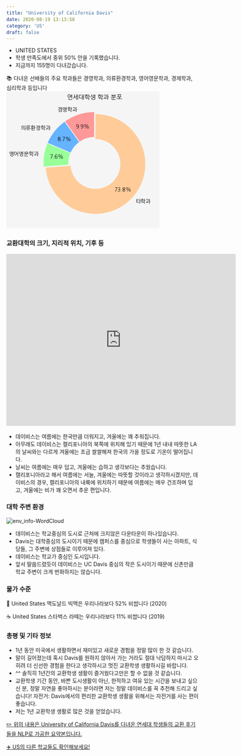 ```yaml
---
title: "University of California Davis"
date: 2020-08-19 13:13:58
category: 'US'
draft: false
---
```



* UNITED STATES
* 학생 만족도에서 중위 50% 안을 기록했습니다.
* 지금까지 155명이 다녀갔습니다. 

📚 다녀온 선배들의 주요 학과들은 경영학과, 의류환경학과, 영어영문학과, 경제학과, 심리학과 등입니다
![department-info](../plots/US000189.png)
### 교환대학의 크기, 지리적 위치, 기후 등
<iframe
width="600"
height="450"
frameborder="0" style="border:0"
src="https://www.google.com/maps/embed/v1/place?key=AIzaSyC9e1AME-pVmWC4hBpFdu5S4dKzyepa3HQ&q=University+of+California+Davis&center=38.5382322,-121.7617125&zoom=14" allowfullscreen>
</iframe>

* 데이비스는 여름에는 한국만큼 더워지고, 겨울에는 꽤 추워집니다.
* 아무래도 데이비스는 캘리포니아의 북쪽에 위치해 있기 때문에 1년 내내 따뜻한 LA의 날씨와는 다르게 겨울에는 조금 쌀쌀해져 한국의 가을 정도로 기온이 떨어집니다.
* 날씨는 여름에는 매우 덥고, 겨울에는 습하고 생각보다는 추웠습니다.
* 캘리포니아라고 해서 여름에는 서늘, 겨울에는 따뜻할 것이라고 생각하시겠지만, 데이비스의 경우, 캘리포니아의 내륙에 위치하기 때문에 여름에는 매우 건조하며 덥고, 겨울에는 비가 꽤 오면서 추운 편입니다.


### 대학 주변 환경

![env_info-WordCloud](../univ_wordclouds_okt/env_info/US000189_env_info_okt.png)

* 데이비스는 학교중심의 도시로 근처에 크지않은 다운타운이 하나있습니다.
* Davis는 대학중심의 도시이기 때문에 캠퍼스를 중심으로 학생들이 사는 아파트, 식당들, 그 주변에 상점들로 이루어져 있다.
* 데이비스는 학교가 중심인 도시입니다.
* 앞서 말씀드렸듯이 데이비스는 UC Davis 중심의 작은 도시이기 때문에 신촌만큼 학교 주변이 크게 번화하지는 않습니다.


### 물가 수준 
🍔 United States 맥도날드 빅맥은 우리나라보다 52% 비쌉니다 (2020)

☕️ United States 스타벅스 라떼는 우리나라보다 11% 비쌉니다 (2019)

### 총평 및 기타 정보
* 1년 동안 미국에서 생활하면서 재미있고 새로운 경험을 정말 많이 한 것 같습니다.
* 말이 길어졌는데 혹시 Davis를 원하지 않아서 가는 거라도 절대 낙담하지 마시고 오히려 더 신선한 경험을 한다고 생각하시고 멋진 교환학생 생활하시길 바랍니다.
* ^^ 솔직히 1년간의 교환학생 생활이 즐거웠다고만은 할 수 없을 것 같습니다.
* 교환학생 기간 동안, 바쁜 도시생활이 아닌, 한적하고 여유 있는 시간을 보내고 싶으신 분, 정말 자연을 좋아하시는 분이라면 저는 정말 데이비스를 꼭 추천해 드리고 싶습니다! 자전거: Davis에서의 편리한 교환학생 생활을 위해서는 자전거를 사는 편이 좋습니다.
* 저는 1년 교환학생 생활로 많은 것을 얻었습니다.


[✏️ 위의 내용은 University of California Davis를 다녀온 연세대 학생들의 교환 후기들을 NLP로 가공한 요약본입니다.](http://oia.yonsei.ac.kr/partner/expReport.asp?ucode=US000189&bgbn=A)

[✈️ US의 다른 학교들도 확인해보세요!](https://yonsei-exchange.netlify.app/?category=US)
